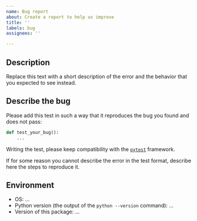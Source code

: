 ```yaml
---
name: Bug report
about: Create a report to help us improve
title: ''
labels: bug
assignees: ''

---
```


## Description

Replace this text with a short description of the error and the behavior that you expected to see instead.


## Describe the bug

Please add this test in such a way that it reproduces the bug you found and does not pass:

```python
def test_your_bug():
    ...
```

Writing the test, please keep compatibility with the [`pytest`](https://docs.pytest.org/) framework.

If for some reason you cannot describe the error in the test format, describe here the steps to reproduce it.


## Environment
 - OS: ...
 - Python version (the output of the `python --version` command): ...
 - Version of this package: ...
